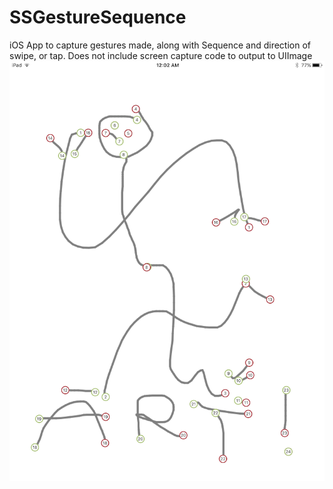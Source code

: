 # SSGestureSequence
iOS App to capture gestures made, along with Sequence and direction of swipe, or tap.
Does not include screen capture code to output to UIImage
![Example Screen](SSGestureSequenceScreen.PNG?raw=true "")
